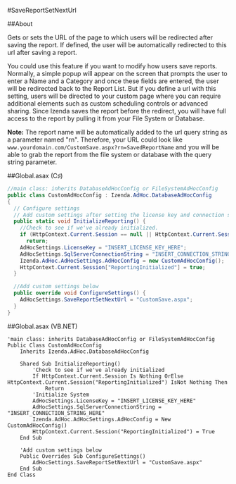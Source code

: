 #SaveReportSetNextUrl

##About

Gets or sets the URL of the page to which users will be redirected after saving the report. If defined, the user will be automatically redirected to this url after saving a report.

You could use this feature if you want to modify how users save reports. Normally, a simple popup will appear on the screen that prompts the user to enter a Name and a Category and once these fields are entered, the user will be redirected back to the Report List. But if you define a url with this setting, users will be directed to your custom page where you can require additional elements such as custom scheduling controls or advanced sharing. Since Izenda saves the report before the redirect, you will have full access to the report by pulling it from your File System or Database.

**Note:** The report name will be automatically added to the url query string as a parameter named "rn". Therefore, your URL could look like ``www.yourdomain.com/CustomSave.aspx?rn=SavedReportName`` and you will be able to grab the report from the file system or database with the query string parameter.

##Global.asax (C♯)

```csharp
//main class: inherits DatabaseAdHocConfig or FileSystemAdHocConfig
public class CustomAdHocConfig : Izenda.AdHoc.DatabaseAdHocConfig
{
  // Configure settings
  // Add custom settings after setting the license key and connection string by overriding the ConfigureSettings() method
  public static void InitializeReporting() {
    //Check to see if we've already initialized.
    if (HttpContext.Current.Session == null || HttpContext.Current.Session["ReportingInitialized"] != null)
      return;
    AdHocSettings.LicenseKey = "INSERT_LICENSE_KEY_HERE";
    AdHocSettings.SqlServerConnectionString = "INSERT_CONNECTION_STRING_HERE";
    Izenda.AdHoc.AdHocSettings.AdHocConfig = new CustomAdHocConfig();
    HttpContext.Current.Session["ReportingInitialized"] = true;
  }

  //Add custom settings below
  public override void ConfigureSettings() {
    AdHocSettings.SaveReportSetNextUrl = "CustomSave.aspx";
  }
}
```

##Global.asax (VB.NET)

```visualbasic
'main class: inherits DatabaseAdHocConfig or FileSystemAdHocConfig
Public Class CustomAdHocConfig
    Inherits Izenda.AdHoc.DatabaseAdHocConfig

    Shared Sub InitializeReporting()
        'Check to see if we've already initialized
        If HttpContext.Current.Session Is Nothing OrElse HttpContext.Current.Session("ReportingInitialized") IsNot Nothing Then
            Return
        'Initialize System
        AdHocSettings.LicenseKey = "INSERT_LICENSE_KEY_HERE"
        AdHocSettings.SqlServerConnectionString = "INSERT_CONNECTION_STRING_HERE"
        Izenda.AdHoc.AdHocSettings.AdHocConfig = New CustomAdHocConfig()
        HttpContext.Current.Session("ReportingInitialized") = True
    End Sub

    'Add custom settings below
    Public Overrides Sub ConfigureSettings()
        AdHocSettings.SaveReportSetNextUrl = "CustomSave.aspx"
    End Sub
End Class
```